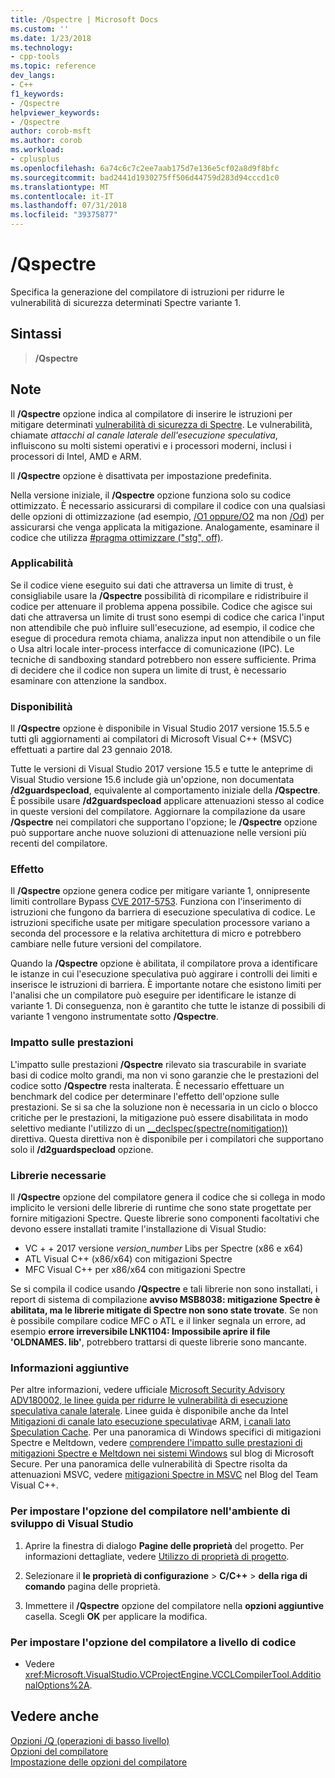 ```yaml
---
title: /Qspectre | Microsoft Docs
ms.custom: ''
ms.date: 1/23/2018
ms.technology:
- cpp-tools
ms.topic: reference
dev_langs:
- C++
f1_keywords:
- /Qspectre
helpviewer_keywords:
- /Qspectre
author: corob-msft
ms.author: corob
ms.workload:
- cplusplus
ms.openlocfilehash: 6a74c6c7c2ee7aab175d7e136e5cf02a8d9f8bfc
ms.sourcegitcommit: bad2441d1930275ff506d44759d283d94cccd1c0
ms.translationtype: MT
ms.contentlocale: it-IT
ms.lasthandoff: 07/31/2018
ms.locfileid: "39375877"
---
```

# <a name="qspectre"></a>/Qspectre

Specifica la generazione del compilatore di istruzioni per ridurre le vulnerabilità di sicurezza determinati Spectre variante 1.

## <a name="syntax"></a>Sintassi

> **/Qspectre**

## <a name="remarks"></a>Note

Il **/Qspectre** opzione indica al compilatore di inserire le istruzioni per mitigare determinati [vulnerabilità di sicurezza di Spectre](https://spectreattack.com/spectre.pdf). Le vulnerabilità, chiamate *attacchi al canale laterale dell'esecuzione speculativa*, influiscono su molti sistemi operativi e i processori moderni, inclusi i processori di Intel, AMD e ARM.

Il **/Qspectre** opzione è disattivata per impostazione predefinita.

Nella versione iniziale, il **/Qspectre** opzione funziona solo su codice ottimizzato. È necessario assicurarsi di compilare il codice con una qualsiasi delle opzioni di ottimizzazione (ad esempio, [/O1 oppure/O2](o1-o2-minimize-size-maximize-speed.md) ma non [/Od](od-disable-debug.md)) per assicurarsi che venga applicata la mitigazione. Analogamente, esaminare il codice che utilizza [#pragma ottimizzare ("stg", off)](../../preprocessor/optimize.md).

### <a name="applicability"></a>Applicabilità

Se il codice viene eseguito sui dati che attraversa un limite di trust, è consigliabile usare la **/Qspectre** possibilità di ricompilare e ridistribuire il codice per attenuare il problema appena possibile. Codice che agisce sui dati che attraversa un limite di trust sono esempi di codice che carica l'input non attendibile che può influire sull'esecuzione, ad esempio, il codice che esegue di procedura remota chiama, analizza input non attendibile o un file o Usa altri locale inter-process interfacce di comunicazione (IPC). Le tecniche di sandboxing standard potrebbero non essere sufficiente. Prima di decidere che il codice non supera un limite di trust, è necessario esaminare con attenzione la sandbox.

### <a name="availability"></a>Disponibilità

Il **/Qspectre** opzione è disponibile in Visual Studio 2017 versione 15.5.5 e tutti gli aggiornamenti ai compilatori di Microsoft Visual C++ (MSVC) effettuati a partire dal 23 gennaio 2018.

Tutte le versioni di Visual Studio 2017 versione 15.5 e tutte le anteprime di Visual Studio versione 15.6 include già un'opzione, non documentata **/d2guardspecload**, equivalente al comportamento iniziale della **/Qspectre**. È possibile usare **/d2guardspecload** applicare attenuazioni stesso al codice in queste versioni del compilatore. Aggiornare la compilazione da usare **/Qspectre** nei compilatori che supportano l'opzione; le **/Qspectre** opzione può supportare anche nuove soluzioni di attenuazione nelle versioni più recenti del compilatore.

### <a name="effect"></a>Effetto

Il **/Qspectre** opzione genera codice per mitigare variante 1, onnipresente limiti controllare Bypass [CVE 2017-5753](https://nvd.nist.gov/vuln/detail/CVE-2017-5753). Funziona con l'inserimento di istruzioni che fungono da barriera di esecuzione speculativa di codice. Le istruzioni specifiche usate per mitigare speculation processore variano a seconda del processore e la relativa architettura di micro e potrebbero cambiare nelle future versioni del compilatore.

Quando la **/Qspectre** opzione è abilitata, il compilatore prova a identificare le istanze in cui l'esecuzione speculativa può aggirare i controlli dei limiti e inserisce le istruzioni di barriera. È importante notare che esistono limiti per l'analisi che un compilatore può eseguire per identificare le istanze di variante 1. Di conseguenza, non è garantito che tutte le istanze di possibili di variante 1 vengono instrumentate sotto **/Qspectre**.

### <a name="performance-impact"></a>Impatto sulle prestazioni

L'impatto sulle prestazioni **/Qspectre** rilevato sia trascurabile in svariate basi di codice molto grandi, ma non vi sono garanzie che le prestazioni del codice sotto **/Qspectre** resta inalterata. È necessario effettuare un benchmark del codice per determinare l'effetto dell'opzione sulle prestazioni. Se si sa che la soluzione non è necessaria in un ciclo o blocco critiche per le prestazioni, la mitigazione può essere disabilitata in modo selettivo mediante l'utilizzo di un [__declspec(spectre(nomitigation))](../../cpp/spectre.md) direttiva. Questa direttiva non è disponibile per i compilatori che supportano solo il **/d2guardspecload** opzione.

### <a name="required-libraries"></a>Librerie necessarie

Il **/Qspectre** opzione del compilatore genera il codice che si collega in modo implicito le versioni delle librerie di runtime che sono state progettate per fornire mitigazioni Spectre. Queste librerie sono componenti facoltativi che devono essere installati tramite l'installazione di Visual Studio:

- VC + + 2017 versione *version_number* Libs per Spectre (x86 e x64)
- ATL Visual C++ (x86/x64) con mitigazioni Spectre
- MFC Visual C++ per x86/x64 con mitigazioni Spectre

Se si compila il codice usando **/Qspectre** e tali librerie non sono installati, i report di sistema di compilazione **avviso MSB8038: mitigazione Spectre è abilitata, ma le librerie mitigate di Spectre non sono state trovate**. Se non è possibile compilare codice MFC o ATL e il linker segnala un errore, ad esempio **errore irreversibile LNK1104: Impossibile aprire il file 'OLDNAMES. lib'**, potrebbero trattarsi di queste librerie sono mancante.

### <a name="additional-information"></a>Informazioni aggiuntive

Per altre informazioni, vedere ufficiale [Microsoft Security Advisory ADV180002, le linee guida per ridurre le vulnerabilità di esecuzione speculativa canale laterale](https://portal.msrc.microsoft.com/en-US/security-guidance/advisory/ADV180002). Linee guida è disponibile anche da Intel [Mitigazioni di canale lato esecuzione speculativa](https://software.intel.com/sites/default/files/managed/c5/63/336996-Speculative-Execution-Side-Channel-Mitigations.pdf)e ARM, [i canali lato Speculation Cache](https://developer.arm.com/-/media/Files/pdf/Cache_Speculation_Side-channels.pdf). Per una panoramica di Windows specifici di mitigazioni Spectre e Meltdown, vedere [comprendere l'impatto sulle prestazioni di mitigazioni Spectre e Meltdown nei sistemi Windows](https://cloudblogs.microsoft.com/microsoftsecure/2018/01/09/understanding-the-performance-impact-of-spectre-and-meltdown-mitigations-on-windows-systems/) sul blog di Microsoft Secure. Per una panoramica delle vulnerabilità di Spectre risolta da attenuazioni MSVC, vedere [mitigazioni Spectre in MSVC](https://blogs.msdn.microsoft.com/vcblog/2018/01/15/spectre-mitigations-in-msvc./) nel Blog del Team Visual C++.

### <a name="to-set-this-compiler-option-in-the-visual-studio-development-environment"></a>Per impostare l'opzione del compilatore nell'ambiente di sviluppo di Visual Studio

1. Aprire la finestra di dialogo **Pagine delle proprietà** del progetto. Per informazioni dettagliate, vedere [Utilizzo di proprietà di progetto](../../ide/working-with-project-properties.md).

1. Selezionare il **le proprietà di configurazione** > **C/C++** > **della riga di comando** pagina delle proprietà.

1. Immettere il **/Qspectre** opzione del compilatore nella **opzioni aggiuntive** casella. Scegli **OK** per applicare la modifica.

### <a name="to-set-this-compiler-option-programmatically"></a>Per impostare l'opzione del compilatore a livello di codice

- Vedere <xref:Microsoft.VisualStudio.VCProjectEngine.VCCLCompilerTool.AdditionalOptions%2A>.

## <a name="see-also"></a>Vedere anche

[Opzioni /Q (operazioni di basso livello)](../../build/reference/q-options-low-level-operations.md)  
[Opzioni del compilatore](../../build/reference/compiler-options.md)  
[Impostazione delle opzioni del compilatore](../../build/reference/setting-compiler-options.md)  
